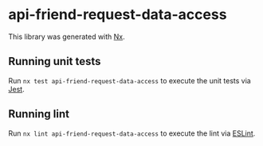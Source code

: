 # api-friend-request-data-access

This library was generated with [Nx](https://nx.dev).

## Running unit tests

Run `nx test api-friend-request-data-access` to execute the unit tests via [Jest](https://jestjs.io).

## Running lint

Run `nx lint api-friend-request-data-access` to execute the lint via [ESLint](https://eslint.org/).
